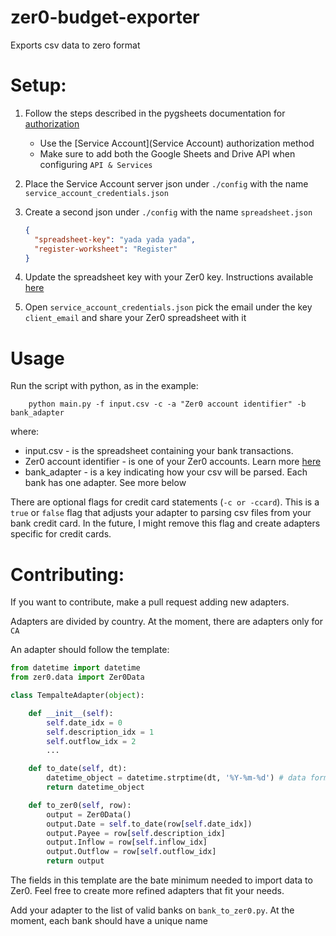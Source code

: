 # zer0-budget-exporter
Exports csv data to zero format


# Setup:


1. Follow the steps described in the pygsheets documentation for [authorization](https://pygsheets.readthedocs.io/en/latest/authorization.html)
    * Use the [Service Account](Service Account) authorization method
    * Make sure to add both the Google Sheets and Drive API when configuring `API & Services`
    
2. Place the Service Account server json under `./config` with the name `service_account_credentials.json`

3. Create a second json under `./config` with the name `spreadsheet.json` 

    ```json
    {
      "spreadsheet-key": "yada yada yada",
      "register-worksheet": "Register"
    }
    ```
   
4. Update the spreadsheet key with your Zer0 key. Instructions available [here](https://support.qooqee.com/hc/en-us/articles/360000471814-How-do-I-find-my-Google-Sheet-Key-)

5. Open `service_account_credentials.json` pick the email under the key `client_email` and share your Zer0 spreadsheet with it


# Usage

Run the script with python, as in the example:

```shell
    python main.py -f input.csv -c -a "Zer0 account identifier" -b bank_adapter
```

where:

* input.csv - is the spreadsheet containing your bank transactions.   
* Zer0 account identifier - is one of your Zer0 accounts. Learn more [here](https://sites.google.com/view/zer0/guide?authuser=0)    
* bank_adapter - is a key indicating how your csv will be parsed. Each bank has one adapter. See more below

There are optional flags for credit card statements (`-c or -ccard`). This is a `true` or `false` flag that adjusts your adapter to parsing csv files from your bank credit card. In the future, I might remove this flag and create adapters specific for credit cards.



# Contributing:

If you want to contribute, make a pull request adding new adapters. 

Adapters are divided by country. At the moment, there are adapters only for `CA`

An adapter should follow the template:

```python
from datetime import datetime
from zer0.data import Zer0Data

class TempalteAdapter(object):

    def __init__(self):
        self.date_idx = 0
        self.description_idx = 1
        self.outflow_idx = 2
        ...

    def to_date(self, dt):
        datetime_object = datetime.strptime(dt, '%Y-%m-%d') # data format used in the bank statement
        return datetime_object

    def to_zer0(self, row):
        output = Zer0Data()
        output.Date = self.to_date(row[self.date_idx])
        output.Payee = row[self.description_idx]
        output.Inflow = row[self.inflow_idx]
        output.Outflow = row[self.outflow_idx]
        return output
```

The fields in this template are the bate minimum needed to import data to Zer0. Feel free to create more refined adapters that fit your needs.

Add your adapter to the list of valid banks on `bank_to_zer0.py`. At the moment, each bank should have a unique name

